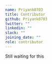 ```yaml
---
name: Priyank0703
title: Contributor
github: Priyank0703
twitter: ""
linkedin: ""
slack: ""
joining_date: ""
role: contributor
---
```


Still waiting for this
